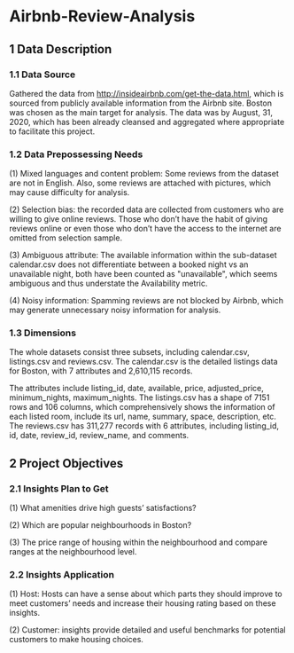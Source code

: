 # Airbnb-Review-Analysis

## 1 Data Description

### 1.1 Data Source

Gathered the data from http://insideairbnb.com/get-the-data.html, which is sourced from publicly available information from the Airbnb site. Boston was chosen as the main target for analysis. 
The data was by August, 31, 2020, which has been already cleansed and aggregated where appropriate to facilitate this project.


### 1.2 Data Prepossessing Needs
(1) Mixed languages and content problem: Some reviews from the dataset are not in English. Also, some reviews are attached with pictures, which may cause difficulty for analysis.


(2) Selection bias: the recorded data are collected from customers who are willing to give online reviews. Those who don’t have the habit of giving reviews online or even those who don’t have the access to the internet are omitted from selection sample.


(3) Ambiguous attribute: The available information within the sub-dataset calendar.csv does not differentiate between a booked night vs an unavailable night, both have been counted as "unavailable", which seems ambiguous and thus understate the Availability metric. 


(4) Noisy information: Spamming reviews are not blocked by Airbnb, which may generate unnecessary noisy information for analysis. 


### 1.3 Dimensions
The whole datasets consist three subsets, including calendar.csv, listings.csv and reviews.csv. The calendar.csv is the detailed listings data for Boston, with 7 attributes and 2,610,115 records. 

The attributes include listing_id, date, available, price, adjusted_price, minimum_nights, maximum_nights. The listings.csv has a shape of 7151 rows and 106 columns, which comprehensively shows the information of each listed room, include its url, name, summary, space, description, etc. The reviews.csv has 311,277 records with 6 attributes, including listing_id, id, date, review_id, review_name, and comments. 


## 2 Project Objectives

### 2.1 Insights Plan to Get
(1) What amenities drive high guests’ satisfactions?


(2) Which are popular neighbourhoods in Boston?


(3) The price range of housing within the neighbourhood and compare ranges at the neighbourhood level.

### 2.2 Insights Application
(1) Host: Hosts can have a sense about which parts they should improve to meet customers’ needs and increase their housing rating based on these insights. 


(2) Customer: insights provide detailed and useful benchmarks for potential customers to make housing choices. 
